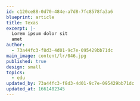 ```yaml
---
id: c120ce88-0d70-484e-a7d8-7fc8578fa3a6
blueprint: article
title: Texas
excerpt: |-
  Lorem ipsum dolor sit
  amet
author:
  - 73a44fc3-f8d3-4d01-9c7e-095429bb71dc
main_image: content/lr/046.jpg
published: true
design: small
topics:
  - edu
updated_by: 73a44fc3-f8d3-4d01-9c7e-095429bb71dc
updated_at: 1661482345
---
```

